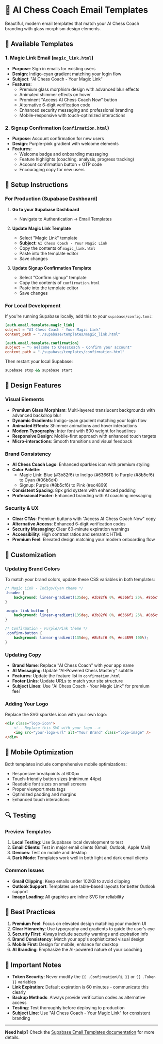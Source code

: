 # 🎨 AI Chess Coach Email Templates

Beautiful, modern email templates that match your AI Chess Coach branding with glass morphism design elements.

## 📧 Available Templates

### 1. **Magic Link Email** (`magic_link.html`)
- **Purpose**: Sign in emails for existing users
- **Design**: Indigo-cyan gradient matching your login flow
- **Subject**: "AI Chess Coach - Your Magic Link"
- **Features**: 
  - Premium glass morphism design with advanced blur effects
  - Animated shimmer effects on hover
  - Prominent "Access AI Chess Coach Now" button
  - Alternative 6-digit verification code
  - Enhanced security messaging and professional branding
  - Mobile-responsive with touch-optimized interactions

### 2. **Signup Confirmation** (`confirmation.html`)
- **Purpose**: Account confirmation for new users
- **Design**: Purple-pink gradient with welcome elements
- **Features**:
  - Welcome badge and onboarding messaging
  - Feature highlights (coaching, analysis, progress tracking)
  - Account confirmation button + OTP code
  - Encouraging copy for new users

## 🚀 Setup Instructions

### For Production (Supabase Dashboard)

1. **Go to your Supabase Dashboard**
   - Navigate to Authentication → Email Templates

2. **Update Magic Link Template**
   - Select "Magic Link" template
   - **Subject**: `AI Chess Coach - Your Magic Link`
   - Copy the contents of `magic_link.html`
   - Paste into the template editor
   - Save changes

3. **Update Signup Confirmation Template**
   - Select "Confirm signup" template  
   - Copy the contents of `confirmation.html`
   - Paste into the template editor
   - Save changes

### For Local Development

If you're running Supabase locally, add this to your `supabase/config.toml`:

```toml
[auth.email.template.magic_link]
subject = "AI Chess Coach - Your Magic Link"
content_path = "./supabase/templates/magic_link.html"

[auth.email.template.confirmation]
subject = "✨ Welcome to ChessCoach - Confirm your account"
content_path = "./supabase/templates/confirmation.html"
```

Then restart your local Supabase:
```bash
supabase stop && supabase start
```

## 🎨 Design Features

### Visual Elements
- **Premium Glass Morphism**: Multi-layered translucent backgrounds with advanced backdrop blur
- **Dynamic Gradients**: Indigo-cyan gradient matching your login flow
- **Animated Effects**: Shimmer animations and hover interactions
- **Modern Typography**: Inter font with 800 weight for headlines
- **Responsive Design**: Mobile-first approach with enhanced touch targets
- **Micro-interactions**: Smooth transitions and visual feedback

### Brand Consistency
- **AI Chess Coach Logo**: Enhanced sparkles icon with premium styling
- **Color Palette**: 
  - Magic Link: Blue (#3b82f6) to Indigo (#6366f1) to Purple (#8b5cf6) to Cyan (#06b6d4)
  - Signup: Purple (#8b5cf6) to Pink (#ec4899)
- **Consistent Spacing**: 8px grid system with enhanced padding
- **Professional Footer**: Enhanced branding with AI coaching messaging

### Security & UX
- **Clear CTAs**: Premium buttons with "Access AI Chess Coach Now" copy
- **Alternative Access**: Enhanced 6-digit verification codes
- **Security Messaging**: Clear 60-minute expiration warnings
- **Accessibility**: High contrast ratios and semantic HTML
- **Premium Feel**: Elevated design matching your modern onboarding flow

## 🔧 Customization

### Updating Brand Colors
To match your brand colors, update these CSS variables in both templates:

```css
/* Magic Link - Indigo/Cyan theme */
.header {
    background: linear-gradient(135deg, #3b82f6 0%, #6366f1 25%, #8b5cf6 75%, #06b6d4 100%);
}

.magic-link-button {
    background: linear-gradient(135deg, #3b82f6 0%, #6366f1 25%, #8b5cf6 75%, #06b6d4 100%);
}

/* Confirmation - Purple/Pink theme */
.confirm-button {
    background: linear-gradient(135deg, #8b5cf6 0%, #ec4899 100%);
}
```

### Updating Copy
- **Brand Name**: Replace "AI Chess Coach" with your app name
- **AI Messaging**: Update "AI-Powered Chess Mastery" subtitle
- **Features**: Update the feature list in `confirmation.html`
- **Footer Links**: Update URLs to match your site structure
- **Subject Lines**: Use "AI Chess Coach - Your Magic Link" for premium feel

### Adding Your Logo
Replace the SVG sparkles icon with your own logo:

```html
<div class="logo-icon">
    <!-- Replace this SVG with your logo -->
    <img src="your-logo-url" alt="Your Brand" class="logo-image" />
</div>
```

## 📱 Mobile Optimization

Both templates include comprehensive mobile optimizations:
- Responsive breakpoints at 600px
- Touch-friendly button sizes (minimum 44px)
- Readable font sizes on small screens
- Proper viewport meta tags
- Optimized padding and margins
- Enhanced touch interactions

## 🔍 Testing

### Preview Templates
1. **Local Testing**: Use Supabase local development to test
2. **Email Clients**: Test in major email clients (Gmail, Outlook, Apple Mail)
3. **Devices**: Test on mobile and desktop
4. **Dark Mode**: Templates work well in both light and dark email clients

### Common Issues
- **Gmail Clipping**: Keep emails under 102KB to avoid clipping
- **Outlook Support**: Templates use table-based layouts for better Outlook support
- **Image Loading**: All graphics are inline SVG for reliability

## 🎯 Best Practices

1. **Premium Feel**: Focus on elevated design matching your modern UI
2. **Clear Hierarchy**: Use typography and gradients to guide the user's eye
3. **Security First**: Always include security warnings and expiration info
4. **Brand Consistency**: Match your app's sophisticated visual design
5. **Mobile First**: Design for mobile, enhance for desktop
6. **AI Branding**: Emphasize the AI-powered nature of your coaching

## 🚨 Important Notes

- **Token Security**: Never modify the `{{ .ConfirmationURL }}` or `{{ .Token }}` variables
- **Link Expiration**: Default expiration is 60 minutes - communicate this clearly
- **Backup Methods**: Always provide verification codes as alternative access
- **Testing**: Test thoroughly before deploying to production
- **Subject Line**: Use "AI Chess Coach - Your Magic Link" for consistent branding

---

**Need help?** Check the [Supabase Email Templates documentation](https://supabase.com/docs/guides/auth/auth-email-templates) for more details. 